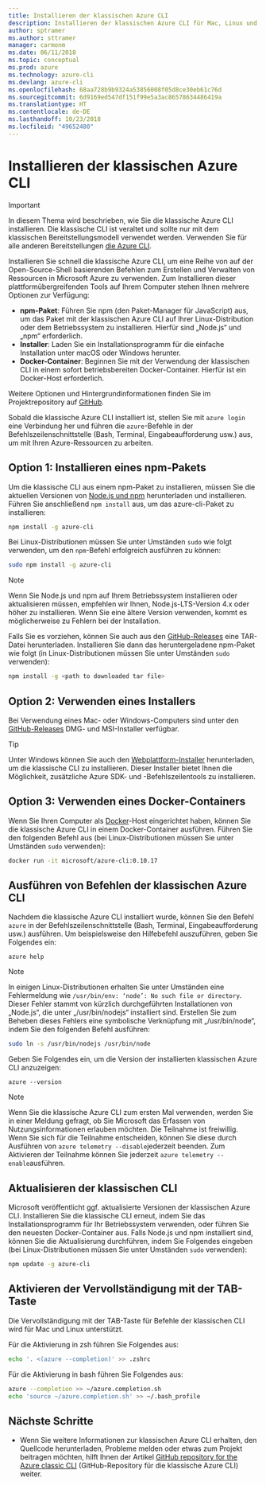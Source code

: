 ```yaml
---
title: Installieren der klassischen Azure CLI
description: Installieren der klassischen Azure CLI für Mac, Linux und Windows für das Starten von Azure-Diensten
author: sptramer
ms.author: sttramer
manager: carmonm
ms.date: 06/11/2018
ms.topic: conceptual
ms.prod: azure
ms.technology: azure-cli
ms.devlang: azure-cli
ms.openlocfilehash: 68aa728b9b9324a53856008f05d8ce30eb61c76d
ms.sourcegitcommit: 6d9169ed547df151f99e5a3ac86578634486419a
ms.translationtype: HT
ms.contentlocale: de-DE
ms.lasthandoff: 10/23/2018
ms.locfileid: "49652480"
---
```

# <a name="install-the-azure-classic-cli"></a>Installieren der klassischen Azure CLI

> [!IMPORTANT]
> In diesem Thema wird beschrieben, wie Sie die klassische Azure CLI installieren. Die klassische CLI ist veraltet und sollte nur mit dem klassischen Bereitstellungsmodell verwendet werden.
> Verwenden Sie für alle anderen Bereitstellungen [die Azure CLI](/cli/azure).

Installieren Sie schnell die klassische Azure CLI, um eine Reihe von auf der Open-Source-Shell basierenden Befehlen zum Erstellen und Verwalten von Ressourcen in Microsoft Azure zu verwenden. Zum Installieren dieser plattformübergreifenden Tools auf Ihrem Computer stehen Ihnen mehrere Optionen zur Verfügung:

* **npm-Paket**: Führen Sie npm (den Paket-Manager für JavaScript) aus, um das Paket mit der klassischen Azure CLI auf Ihrer Linux-Distribution oder dem Betriebssystem zu installieren. Hierfür sind „Node.js“ und „npm“ erforderlich.
* **Installer**: Laden Sie ein Installationsprogramm für die einfache Installation unter macOS oder Windows herunter.
* **Docker-Container**: Beginnen Sie mit der Verwendung der klassischen CLI in einem sofort betriebsbereiten Docker-Container. Hierfür ist ein Docker-Host erforderlich.

Weitere Optionen und Hintergrundinformationen finden Sie im Projektrepository auf [GitHub](https://github.com/azure/azure-xplat-cli).

Sobald die klassische Azure CLI installiert ist, stellen Sie mit `azure login` eine Verbindung her und führen die `azure`-Befehle in der Befehlszeilenschnittstelle (Bash, Terminal, Eingabeaufforderung usw.) aus, um mit Ihren Azure-Ressourcen zu arbeiten.

## <a name="option-1-install-an-npm-package"></a>Option 1: Installieren eines npm-Pakets

Um die klassische CLI aus einem npm-Paket zu installieren, müssen Sie die aktuellen Versionen von [Node.js und npm](https://nodejs.org/en/download/package-manager/) herunterladen und installieren. Führen Sie anschließend `npm install` aus, um das azure-cli-Paket zu installieren:

```bash
npm install -g azure-cli
```

Bei Linux-Distributionen müssen Sie unter Umständen `sudo` wie folgt verwenden, um den `npm`-Befehl erfolgreich ausführen zu können:

```bash
sudo npm install -g azure-cli
```

> [!NOTE]
> Wenn Sie Node.js und npm auf Ihrem Betriebssystem installieren oder aktualisieren müssen, empfehlen wir Ihnen, Node.js-LTS-Version 4.x oder höher zu installieren. Wenn Sie eine ältere Version verwenden, kommt es möglicherweise zu Fehlern bei der Installation.

Falls Sie es vorziehen, können Sie auch aus den [GitHub-Releases](https://github.com/Azure/azure-xplat-cli/releases) eine TAR-Datei herunterladen. Installieren Sie dann das heruntergeladene npm-Paket wie folgt (in Linux-Distributionen müssen Sie unter Umständen `sudo` verwenden):

```bash
npm install -g <path to downloaded tar file>
```

## <a name="option-2-use-an-installer"></a>Option 2: Verwenden eines Installers

Bei Verwendung eines Mac- oder Windows-Computers sind unter den [GitHub-Releases](https://github.com/Azure/azure-xplat-cli/releases) DMG- und MSI-Installer verfügbar.

> [!TIP]
> Unter Windows können Sie auch den [Webplattform-Installer](https://go.microsoft.com/?linkid=9828653) herunterladen, um die klassische CLI zu installieren. Dieser Installer bietet Ihnen die Möglichkeit, zusätzliche Azure SDK- und -Befehlszeilentools zu installieren.

## <a name="option-3-use-a-docker-container"></a>Option 3: Verwenden eines Docker-Containers

Wenn Sie Ihren Computer als [Docker](https://docs.docker.com/engine/understanding-docker/)-Host eingerichtet haben, können Sie die klassische Azure CLI in einem Docker-Container ausführen. Führen Sie den folgenden Befehl aus (bei Linux-Distributionen müssen Sie unter Umständen `sudo` verwenden):

```bash
docker run -it microsoft/azure-cli:0.10.17
```

## <a name="run-azure-classic-cli-commands"></a>Ausführen von Befehlen der klassischen Azure CLI

Nachdem die klassische Azure CLI installiert wurde, können Sie den Befehl `azure` in der Befehlszeilenschnittstelle (Bash, Terminal, Eingabeaufforderung usw.) ausführen. Um beispielsweise den Hilfebefehl auszuführen, geben Sie Folgendes ein:

```azurecli
azure help
```

> [!NOTE]
> In einigen Linux-Distributionen erhalten Sie unter Umständen eine Fehlermeldung wie `/usr/bin/env: ‘node’: No such file or directory`. Dieser Fehler stammt von kürzlich durchgeführten Installationen von „Node.js“, die unter „/usr/bin/nodejs“ installiert sind. Erstellen Sie zum Beheben dieses Fehlers eine symbolische Verknüpfung mit „/usr/bin/node“, indem Sie den folgenden Befehl ausführen:

```bash
sudo ln -s /usr/bin/nodejs /usr/bin/node
```

Geben Sie Folgendes ein, um die Version der installierten klassischen Azure CLI anzuzeigen:

```azurecli
azure --version
```

> [!NOTE]
> Wenn Sie die klassische Azure CLI zum ersten Mal verwenden, werden Sie in einer Meldung gefragt, ob Sie Microsoft das Erfassen von Nutzungsinformationen erlauben möchten. Die Teilnahme ist freiwillig. Wenn Sie sich für die Teilnahme entscheiden, können Sie diese durch Ausführen von `azure telemetry --disable`jederzeit beenden. Zum Aktivieren der Teilnahme können Sie jederzeit `azure telemetry --enable`ausführen.

## <a name="update-the-classic-cli"></a>Aktualisieren der klassischen CLI

Microsoft veröffentlicht ggf. aktualisierte Versionen der klassischen Azure CLI. Installieren Sie die klassische CLI erneut, indem Sie das Installationsprogramm für Ihr Betriebssystem verwenden, oder führen Sie den neuesten Docker-Container aus. Falls Node.js und npm installiert sind, können Sie die Aktualisierung durchführen, indem Sie Folgendes eingeben (bei Linux-Distributionen müssen Sie unter Umständen `sudo` verwenden):

```bash
npm update -g azure-cli
```

## <a name="enable-tab-completion"></a>Aktivieren der Vervollständigung mit der TAB-Taste

Die Vervollständigung mit der TAB-Taste für Befehle der klassischen CLI wird für Mac und Linux unterstützt.

Für die Aktivierung in zsh führen Sie Folgendes aus:

```bash
echo '. <(azure --completion)' >> .zshrc
```

Für die Aktivierung in bash führen Sie Folgendes aus:

```bash
azure --completion >> ~/azure.completion.sh
echo 'source ~/azure.completion.sh' >> ~/.bash_profile
```

## <a name="next-steps"></a>Nächste Schritte

* Wenn Sie weitere Informationen zur klassischen Azure CLI erhalten, den Quellcode herunterladen, Probleme melden oder etwas zum Projekt beitragen möchten, hilft Ihnen der Artikel [GitHub repository for the Azure classic CLI](https://github.com/azure/azure-xplat-cli) (GitHub-Repository für die klassische Azure CLI) weiter.
